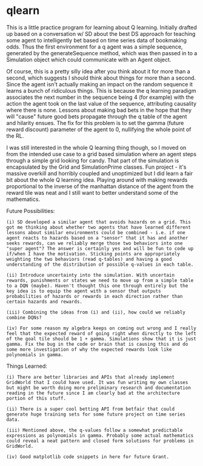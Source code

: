 # qlearn
This is a little practice program for learning about Q learning. Initially drafted up based on a conversation w/ SD about the best DS approach for teaching some agent to intelligently bet based on time series data of bookmaking odds. Thus the first environment for a q agent was a simple sequence, generated by the generateSequence method, which was then passed in to a Simulation object which could communicate with an Agent object.

Of course, this is a pretty silly idea after you think about it for more than a second, which suggests I should think about things for more than a second. Since the agent isn't actually making an impact on the random sequence it learns a bunch of ridiculous things. This is because the q learning paradigm associates the next number in the sequence being 4 (for example) with the action the agent took on the last value of the sequence, attributing causality where there is none. Lessons about making bad bets in the hope that they will "cause" future good bets propagate through the q table of the agent and hilarity ensues. The fix for this problem is to set the gamma (future reward discount) parameter of the agent to 0, nullifying the whole point of the RL.

I was still interested in the whole Q learning thing though, so I moved on from the intended use case to a grid based simulation where an agent steps through a simple grid looking for candy. That part of the simulation is encapsulated by the Grid and SimulationPrime classes. Fun project - it's massive overkill and horribly coupled and unoptimized but I did learn a fair bit about the whole Q learning idea. Playing around with making rewards proportional to the inverse of the manhattan distance of the agent from the reward tile was neat and I still want to better understand some of the mathematics.

Future Possibilities:

    (i) SD developed a similar agent that avoids hazards on a grid. This got me thinking about whether two agents that have learned different lessons about similar environments could be combined - i.e. if one agent reacts to hazards based on a "sensor" that it has and another seeks rewards, can we reliably merge those two behaviors into one "super agent"? The answer is certainly yes and will be fun to code up if/when I have the motivation. Sticking points are appropriately weighting the two behaviors (read q-tables) and having a good understanding of the distribution of possible q-values in each table.

    (ii) Introduce uncertainty into the simulation. With uncertain rewards, punishments or states we need to move up from a simple table to a DQN (maybe). Haven't thought this one through entirely but the key idea is to equip the agent with a sensor that outputs probabilities of hazards or rewards in each direction rather than certain hazards and rewards.

    (iii) Combining the ideas from (i) and (ii), how could we reliably combine DQNs?

    (iv) For some reason my algebra keeps on coming out wrong and I really feel that the expected reward of going right when directly to the left of the goal tile should be 1 + gamma. Simulations show that it is just gamma. Fix the bug in the code or brain that is causing this and do some more investigation of why the expected rewards look like polynomials in gamma.

Things Learned:

    (i) There are better libraries and APIs that already implement GridWorld that I could have used. It was fun writing my own classes but might be worth doing more preliminary research and documentation reading in the future since I am clearly bad at the architecture portion of this stuff.

    (ii) There is a super cool betting API from betfair that could generate huge training sets for some future project on time series data.

    (iii) Mentioned above, the q-values follow a somewhat predictable expressions as polynomials in gamma. Probably some actual mathematics could reveal a neat pattern and closed form solutions for problems in GridWorld.

    (iv) Good matplotlib code snippets in here for future Grant.
